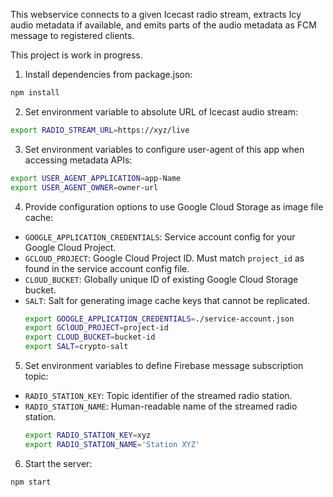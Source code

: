 This webservice connects to a given Icecast radio stream, extracts Icy audio metadata if available, and emits parts of the audio metadata as FCM message to registered clients.

This project is work in progress.

1. Install dependencies from package.json:

  ```bash
  npm install
  ```

2. Set environment variable to absolute URL of Icecast audio stream:
  ```bash
  export RADIO_STREAM_URL=https://xyz/live
  ```

3. Set environment variables to configure user-agent of this app when accessing metadata APIs:
  ```bash
  export USER_AGENT_APPLICATION=app-Name
  export USER_AGENT_OWNER=owner-url
  ```

4. Provide configuration options to use Google Cloud Storage as image file cache:
* `GOOGLE_APPLICATION_CREDENTIALS`: Service account config for your Google Cloud Project.
* `GCLOUD_PROJECT`: Google Cloud Project ID. Must match `project_id` as found in the service account config file.
* `CLOUD_BUCKET`: Globally unique ID of existing Google Cloud Storage bucket.
* `SALT`: Salt for generating image cache keys that cannot be replicated.
  ```bash
  export GOOGLE_APPLICATION_CREDENTIALS=./service-account.json
  export GClOUD_PROJECT=project-id
  export CLOUD_BUCKET=bucket-id
  export SALT=crypto-salt
  ```

5. Set environment variables to define Firebase message subscription topic:
* `RADIO_STATION_KEY`: Topic identifier of the streamed radio station.
* `RADIO_STATION_NAME`: Human-readable name of the streamed radio station.
  ```bash
  export RADIO_STATION_KEY=xyz
  export RADIO_STATION_NAME='Station XYZ'
  ```

6. Start the server:
  ```bash
  npm start
  ```
